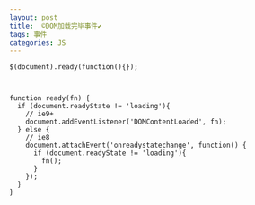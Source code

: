 ```yaml
---
layout: post
title:  ©️DOM加载完毕事件✔︎
tags: 事件
categories: JS
---
```




	$(document).ready(function(){});

	

	function ready(fn) {   
	  if (document.readyState != 'loading'){   
	    // ie9+   
	    document.addEventListener('DOMContentLoaded', fn);   
	  } else {   
	    // ie8   
	    document.attachEvent('onreadystatechange', function() {   
	      if (document.readyState != 'loading'){   
	        fn();   
	      }   
	    });   
	  }  
	}

